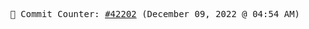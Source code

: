 <p align="center">
    <samp>
        📮 Commit Counter: <a href="https://github.com/Javascript-void0/Javascript-void0/commits/main">#42202</a> (December 09, 2022 @ 04:54 AM)
    </samp>
</p>